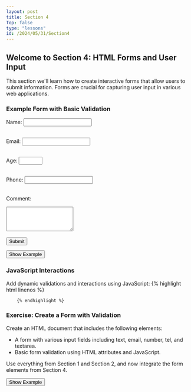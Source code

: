 ```yaml
---
layout: post
title: Section 4
Top: false
type: "lessons"
id: /2024/05/31/Section4
---
```


## Welcome to Section 4: HTML Forms and User Input

This section we'll learn how to create interactive forms that allow users to submit information. Forms are crucial for capturing user input in various web applications.

### Example Form with Basic Validation

<form action="submit.php" method="post" id="myForm">
  <label for="name">Name:</label>
  <input type="text" id="name" name="name" required /><br /><br />

  <label for="email">Email:</label>
  <input type="email" id="email" name="email" required /><br /><br />

  <label for="age">Age:</label>
  <input type="number" id="age" name="age" min="16" max="100" required /><br /><br />

  <label for="phone">Phone:</label>
  <input type="tel" id="phone" name="phone" pattern="\[0-9\]{3}\[0-9\]{3}\[0-9\]{4}" title="Please add your area code." required /><br /><br />

  <label for="comment">Comment:</label>
  <textarea id="comment" name="comment" rows="4" required></textarea><br /><br />

  <input type="submit" value="Submit" />
</form>
  

 <button class="show-example-btn">Show Example</button>
 <pre class="example-code" style="display: none;">
&lt;form action="submit.php" method="post" id="myForm"&gt;
  &lt;label for="name"&gt;Name:&lt;/label&gt;
  &lt;input type="text" id="name" name="name" required /&gt;&lt;br /&gt;&lt;br /&gt;

  &lt;label for="email"&gt;Email:&lt;/label&gt;
  &lt;input type="email" id="email" name="email" required /&gt;&lt;br /&gt;&lt;br /&gt;

  &lt;label for="age"&gt;Age:&lt;/label&gt;
  &lt;input type="number" id="age" name="age" min="16" max="100" required /&gt;&lt;br /&gt;&lt;br /&gt;

  &lt;label for="phone"&gt;Phone:&lt;/label&gt;
  &lt;input type="tel" id="phone" name="phone" pattern="[0-9]{3}[0-9]{3}[0-9]{4}" title="Please add your area code." required /&gt;&lt;br /&gt;&lt;br /&gt;

  &lt;label for="comment"&gt;Comment:&lt;/label&gt;
  &lt;textarea id="comment" name="comment" rows="4" required&gt;&lt;/textarea&gt;&lt;br /&gt;&lt;br /&gt;

  &lt;input type="submit" value="Submit" /&gt;
&lt;/form&gt;
    </pre>


### JavaScript Interactions

Add dynamic validations and interactions using JavaScript:
    {% highlight html linenos %}

<script>
document.getElementById('myForm').onsubmit = function() {
    let name = document.getElementById('name').value;
    if (name.length < 4) {
        alert('Name must be at least 4 characters long.');
        return false;
    }
    return true;
};
</script>
        {% endhighlight %}
    

### Exercise: Create a Form with Validation

Create an HTML document that includes the following elements:

*   A form with various input fields including text, email, number, tel, and textarea.
*   Basic form validation using HTML attributes and JavaScript.

Use everything from Section 1 and Section 2, and now integrate the form elements from Section 4.

  <button class="show-example-btn">Show Example</button>
  <pre class="example-code" style="display: none;">
&lt;!DOCTYPE html&gt;
&lt;html&gt;
&lt;head&gt;
    &lt;title&gt;My Structured Web Page&lt;/title&gt;
&lt;/head&gt;
&lt;body&gt;
    &lt;header&gt;
        &lt;h1&gt;Welcome to My Web Page&lt;/h1&gt;
        &lt;nav&gt;
            &lt;ul&gt;
                &lt;li&gt;&lt;a href="index.html"&gt;Home&lt;/a&gt;&lt;/li&gt;
                &lt;li&gt;&lt;a href="about.html"&gt;About&lt;/a&gt;&lt;/li&gt;
                &lt;li&gt;&lt;a href="contact.html"&gt;Contact&lt;/a&gt;&lt;/li&gt;
            &lt;/ul&gt;
        &lt;/nav&gt;
    &lt;/header&gt;
    &lt;section&gt;
        &lt;h2&gt;Main Content&lt;/h2&gt;
        &lt;article&gt;
            &lt;h3&gt;Article Title&lt;/h3&gt;
            &lt;p&gt;This is a paragraph in the main content of the article.&lt;/p&gt;
        &lt;/article&gt;
    &lt;/section&gt;
    &lt;aside&gt;
        &lt;h3&gt;Related Content&lt;/h3&gt;
        &lt;p&gt;This is some related content.&lt;/p&gt;
    &lt;/aside&gt;
    &lt;section&gt;
        &lt;h2&gt;Form Example&lt;/h2&gt;
        &lt;form action="submit.php" method="post" id="myForm"&gt;
            &lt;label for="name"&gt;Name:&lt;/label&gt;
            &lt;input type="text" id="name" name="name" required /&gt;&lt;br /&gt;&lt;br /&gt;
            &lt;label for="email"&gt;Email:&lt;/label&gt;
            &lt;input type="email" id="email" name="email" required /&gt;&lt;br /&gt;&lt;br /&gt;
            &lt;label for="age"&gt;Age:&lt;/label&gt;
            &lt;input type="number" id="age" name="age" min="16" max="100" required /&gt;&lt;br /&gt;&lt;br /&gt;
            &lt;label for="phone"&gt;Phone:&lt;/label&gt;
            &lt;input type="tel" id="phone" name="phone" pattern="[0-9]{3}[0-9]{3}[0-9]{4}" title="Please add your area code." required /&gt;&lt;br /&gt;&lt;br /&gt;
            &lt;label for="comment"&gt;Comment:&lt;/label&gt;
            &lt;textarea id="comment" name="comment" rows="4" required&gt;&lt;/textarea&gt;&lt;br /&gt;&lt;br /&gt;
            &lt;input type="submit" value="Submit" /&gt;
        &lt;/form&gt;
    &lt;/section&gt;
    &lt;footer&gt;
        &lt;p&gt;© 2024 My Web Page&lt;/p&gt;
    &lt;/footer&gt;
&lt;/body&gt;
&lt;/html&gt;
    </pre>
